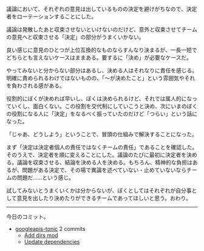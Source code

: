 議論において、それぞれの意見は出しているものの決定を避けがちなので、決定者をローテーションすることにした。

議論は発散したあと収束させないといけないのだけど、意外と収束させてチームの意見へと収束させる「決定」の部分がうまくいかない。

良い感じに意見のひとつが上位互換的なものならすんなり決まるが、一長一短でどちらとも言えないケースはままある。要するに「決め」が必要なケースだ。

やってみないと分からない部分はあるし、決める人はそれなりに責任を感じる。明確に責められるわけではないものの、「〜が決めたこと」という雰囲気やそれを負わされる感がある。

役割的にぼくが決めれば早いし、ぼくは決められるけど、それでは属人的になっていくし、面白くない。この役割を交代制にしていこうと決め、次にいまのぼくの役割になる人に「決定」をなるべく振っていたのだけど「つらい」という話になった。

「じゃあ、どうしよう」ということで、冒頭の仕組みで解決することになった。

まず「決定は決定者個人の責任ではなくチームの責任」であることを確認した。そのうえで、決定者を順に変えることにした。議論のたびに最初に決定者を決める。議論を収束させる、結論を決める人を決める。もちろん、精神的な負担はあるが、問題がある決定で、その場で異論を述べていない・止めていないならチームの問題だ……という感じ。

試してみないとうまくいくかは分からないが、ぼくとしてはそれぞれが自分事として意見を出したり決めたりができるチームであってほしいと思う。おわり。

---

今日のコミット。

- [googleapis-tonic](https://github.com/bouzuya/googleapis-tonic) 2 commits
  - [Add dirs mod](https://github.com/bouzuya/googleapis-tonic/commit/52d0f401d3855a777a5818a57ab04821f6f45436)
  - [Update dependencies](https://github.com/bouzuya/googleapis-tonic/commit/7a3b08e34234303728f917e52616ca77840b8b98)
